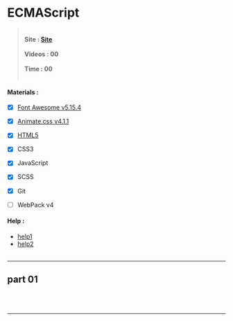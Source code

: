 
# **ECMAScript**

> <br> **Site :  [Site](http://microsoft.com/ "Site")**
<br> <br> **Videos : 00**
<br> <br> **Time : 00** 
<br> <br>


#### **Materials :**
- [x] [Font Awesome v5.15.4](https://fontawesome.com/ "fontawesome.com")
- [x] [Animate.css v4.1.1](https://animate.style/ "animate.style")
- [x] [HTML5](https://www.w3schools.com/html/html5_semantic_elements.asp "HTML5 Semantic Elements")
- [x] CSS3
- [x] JavaScript
- [x] SCSS
- [x] Git
- [ ] WebPack v4 


#### **Help :**
* [help1](http://microsoft.com/ "help1")
* [help2](http://microsoft.com/ "help2")
<br><br>



---
## part 01


<br><br>

---